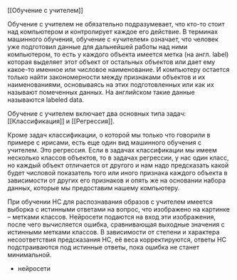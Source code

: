 
[[Обучение с учителем]]

Обучение с учителем не обязательно подразумевает, что кто-то стоит над компьютером и контролирует каждое его действие. В терминах машинного обучения, обучение с «учителем» означает, что человек уже подготовил данные для дальнейшей работы над ними компьютером, то есть у каждого объекта имеется метка (на англ. label) которая выделяет этот объект от остальных объектов или дает ему какое-то именное или числовое наименование. И компьютеру остается только найти закономерности между признаками объектов и их наименованиями, основываясь на этих подготовленных или как их называют помеченных данных. На английском такие данные называются labeled data.

Обучение с учителем включает два основных типа задач: [[Классификация]] и [[Регрессия]]. 

Кроме задач классификации, о которой мы только что говорили в примере с ирисами, есть еще один вид машинного обучения с учителем. Это регрессия. Если в задачах классификации мы имеем несколько классов объектов, то в задачах регрессии, у нас один класс, но каждый объект отличается от другого и нам надо предсказать какой будет числовой показатель того или иного признака каждого объекта в зависимости от других его признаков и опять же на основании набора данных, которые мы предоставим нашему компьютеру.

При обучении НС для распознавания образов с учителем имеется выборка с истинными ответами на вопрос, что изображено на картинке – метками классов. Нейросети подаются на вход эти изображения, после чего вычисляется ошибка, сравнивающая выходные значения с истинными метками классов. В зависимости от степени и характера несоответствия предсказания НС, её веса корректируются, ответы НС подстраиваются под истинные ответы, пока ошибка не станет минимальной.

- нейросети
